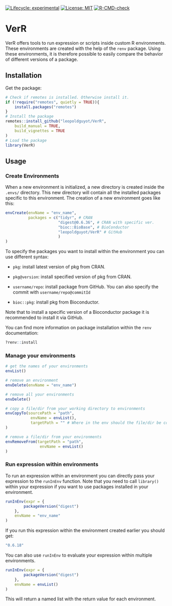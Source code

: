 <!-- badges: start -->
[![Lifecycle: experimental](https://img.shields.io/badge/lifecycle-experimental-orange.svg)](https://lifecycle.r-lib.org/articles/stages.html#experimental)
[![License: MIT](https://img.shields.io/badge/License-MIT-yellow.svg)](https://opensource.org/licenses/MIT)
[![R-CMD-check](https://github.com/leopoldguyot/VerR/actions/workflows/R-CMD-check.yaml/badge.svg)](https://github.com/leopoldguyot/VerR/actions/workflows/R-CMD-check.yaml)
<!-- badges: end -->

# VerR

VerR offers tools to run expression or scripts inside custom R environments.
These environments are created with the help of the `renv` package.
Using these environments, it is therefore possible to easily compare 
the behavior of different versions of a package.

## Installation

Get the package:

```r
# Check if remotes is installed. Otherwise install it.
if (!require("remotes", quietly = TRUE)){
    install.packages("remotes")
}
# Install the package
remotes::install_github("leopoldguyot/VerR",
    build_manual = TRUE,
    build_vignettes = TRUE
)
# Load the package
library(VerR)
```

## Usage

### Create Environments

When a new environment is initialized, a new directory is created inside the
`.envs/` directory. This new directory will contain all the installed packages 
specific to this environment. The creation of a new environment goes like this:

``` r
envCreate(envName = "env_name",
          packages = c("tidyr", # CRAN
                       "digest@0.6.36", # CRAN with specific ver.
                       "bioc::BioBase", # BioConductor
                       "leopoldguyot/VerR" # GitHub
                       )    
)
```

To specify the packages you want to install within the environment you can use
different syntax:

- `pkg`: install latest version of pkg from CRAN.

- `pkg@version`: install specified version of pkg from CRAN.

- `username/repo`: install package from GitHub. You can also specify the commit
 with `username/repo@commitId`

- `bioc::pkg`: install pkg from Bioconductor.

Note that to install a specific version of a Bioconductor package it is
recommended to install it via GitHub.

You can find more information on package installation within the `renv`
documentation:

``` r
?renv::install
```

### Manage your environments

``` r
# get the names of your environments
envList()

# remove an environment
envDelete(envName = "env_name")

# remove all your environments
envDelete()

# copy a file/dir from your working directory to environments
envCopyTo(sourcePath = "path",
           envName = envList(),
           targetPath = "" # Where in the env should the file/dir be copied 
)

# remove a file/dir from your environments
envRemoveFrom(targetPath = "path",
               envName = envList()
)
```
### Run expression within environments

To run an expression within an environment you can directly pass your 
expression to the `runInEnv` function. Note that you need to call `library()`
within your expression if you want to use packages installed in your 
environment.

``` r
runInEnv(expr = {
        packageVersion("digest")
    },
    envName = "env_name"
)
```

If you run this expression within the environment created earlier 
you should get:

``` r
"0.6.18"
```

You can also use `runInEnv` to evaluate your expression
within multiple environments.

``` r
runInEnv(expr = {
        packageVersion("digest")
    },
    envName = envList()
)
```

This will return a named list with the return value for each 
environment.
